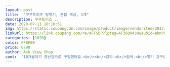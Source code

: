 ```yaml
---
layout: post 
title:  "쿠쿠토이즈 링쌓기, 혼합 색상, 1개" 
description: 쿠쿠토이즈 ..
date: 2020-07-11 16:10:51 
img: https://static.coupangcdn.com/image/product/image/vendoritem/2017/12/06/3146477804/873e8ead-de5b-4d6d-8c6a-1712e479e0bd.jpg 
linkUrl: https://link.coupang.com/re/AFFSDP?lptag=AF3600438&subid=ahnPublicAsk&pageKey=22122336&itemId=86097719&vendorItemId=3146477804&traceid=V0-113-fa63d20f5dddd726 
categories: [1020] 
color: FF6F00 
price: 6790 
author: Ask View Shop 
cont:  "10개월아기 장난감으로 구입했어요.<br/><br/>감각.<br/>탐색.<br/>쌓기 교구로는 컵쌓기,  링끼우기, 도형맞추기 만한게 없지요<br/>구강기라 장난감 잡으면 맛부터 보는 시기라서 신경써서 자주 닦아줘야할것같네요.<br/><br/>구멍이 뚫려있어서 물이 들어가는데 잘 건조시켜서 사용해야 되다 보니 불편하긴해요.<br/> 구멍이 없었으면  퓨ㅠㅠ<br/>그거땜에 고민하지 마세요<br/>그래서 놀아주다보면 링모양이 조금 더 재미난 것으로 구입할걸... <br/>하는 아쉬움이 남아요.<br/><br/>그리고 아이가 가지고 노는 모습을 가만히 보고 있자니<br/>근데 세척할 때 링을 펌핑하면 압력으로 물이 빠져나가요<br/>넘어지진 않구요.<br/><br/>돌 전 아기인데 아직은 링끼우기보단 고리에 끼워진 링을 빼내서  양손에 잡고 짝짜꿍을 더 많이하고있어요.<br/><br/>링 기둥 바닥이 둥글어서 마치 오뚝이처럼 까딱까딱해요<br/>링 모양이 울퉁불퉁하다거나 소리가 난다거나하는<br/>링 색깔도 은은해서 좋구요 아이들 시각 자극 너무 예민하면 안된다는 데 딱이에요<br/>링은 부딪혀도 아플일은 없어보이지만 고리는 단단해서 주의가 필요할것같아요.<br/><br/>링이 적당히 딱딱해서 가능합니다.<br/><br/>많이 단조로와요.<br/><br/>매일 조금씩 고리끼우고 빼는거 보여주면서 놀아주다보면 아기가 먼저 끼우는 날이 곧 오리라 믿어요.<br/><br/>물론 너무 작아서 잘 안 보이긴 하지만요.<br/><br/>바닥에 머리카락이나 먼지있으면 정전기때문에 잘 달라붙어요.<br/><br/>보호자가 옆에서 놀아주면서 적절히 자극을 줘야하는데 이게 또 힘이드네요 ㅎㅎㅎ<br/>아기에게 자극을 줄만한 요소가 부족하다고 해야하나... <br/><br/>아직 제대로 링 끼우기를 하지는 못하고 고리에서 링을 빼거나 부딪혀서 소리내는 활동이 대부분인데 모양도, 촉감도, 소리도 많이 심심합니다.<br/><br/>아직 팔에 힘이 많지 않기 때문에 사용하기 편해요<br/>여러가지 감각을 느낄 수 있는 링끼우기도 많이 있잖아요.<br/><br/>옆에 작게 숫자가 적혀 있어 좋아요.<br/><br/>우선 다른 리뷰처럼 구멍이 아주 작게 나있어요<br/>이 제품처럼 단순한 모양의 링은 고리에 겹쳐지면 틈이 없이 밀착되서 끼워지는 형태이지만, 울퉁불퉁한 링은 하나로 겹쳐져도 중간중간 홈이 생겨서 아기들이 잡기에도 더 편할거구요.<br/><br/>재질은 너무 말랑거리지도않고 단단하지도 않은 중간이에요.<br/><br/>전체적으로 이 제품의 흠을 못 찾겠어요<br/>제가 쓴 후기가 조금이나마 도움이 되었으면 좋겠습니다.<br/>♡<br/>제품 성형단계에서 공기구멍이 나있어서 물세척하면 말리는데 고생스러울것같아서 살균소독제로 닦고 물티슈로 다시 한 번 닦아서 줬어요.<br/><br/>주변에서 링끼우기를 추천해달라고하면 그런 제품을 추천해줄것같아요>.<br/><<br/>하지만 가벼워서 아기가 잡고 물고 빨기 쉬워요.<br/> 원목으로 된 제품을 사주려고했는데 링 안 쪽 마감이 거칠다고해서 배제하게 되었네요!<br/>현재 5개월 아기랍니다<br/>" 
---
```

